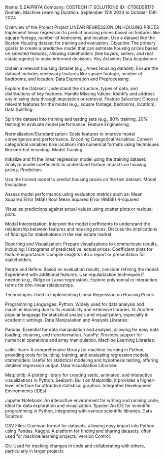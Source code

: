 Name: S.SAIPRIYA
Company: CODTECH IT SOLUTIONS
ID: :CT08DS8175
Domain: Machine Learning
Duration: September 15th 2024 to October 15th 2024

Overview  of the Project
Project:LINEAR REGRESSION ON HOUSING PRICES
Implement linear regression to predict housing prices based on features like
square footage, number of bedrooms, and location. Use a dataset like the
Boston Housing dataset for training and evaluation.
Objective
 The primary goal is to create a predictive model that can estimate housing prices based on selected features, allowing stakeholders (like buyers, sellers, and real estate agents) to make informed decisions.
 Key Activities
 Data Acquisition:

Obtain a relevant housing dataset (e.g., Ames Housing dataset).
Ensure the dataset includes necessary features like square footage, number of bedrooms, and location.
Data Exploration and Preprocessing:

Explore the Dataset: Understand the structure, types of data, and distributions of key features.
Handle Missing Values: Identify and address any missing data through imputation or removal.
Feature Selection: Choose relevant features for the model (e.g., square footage, bedrooms, location).
Data Splitting:

Split the dataset into training and testing sets (e.g., 80% training, 20% testing) to evaluate model performance.
Feature Engineering:

Normalization/Standardization: Scale features to improve model convergence and performance.
Encoding Categorical Variables: Convert categorical variables (like location) into numerical formats using techniques like one-hot encoding.
Model Training:

Initialize and fit the linear regression model using the training dataset.
Analyze model coefficients to understand feature impacts on housing prices.
Prediction:

Use the trained model to predict housing prices on the test dataset.
Model Evaluation:

Assess model performance using evaluation metrics such as:
Mean Squared Error (MSE)
Root Mean Squared Error (RMSE)
R-squared

Visualize predictions against actual values using scatter plots or residual plots.

Model Interpretation:
Interpret the model coefficients to understand the relationship between features and housing prices.
Discuss the implications of findings for stakeholders in the real estate market.

Reporting and Visualization:
Prepare visualizations to communicate results, including:
Histograms of predicted vs. actual prices.
Coefficient plots for feature importance.
Compile insights into a report or presentation for stakeholders.

Iterate and Refine:
Based on evaluation results, consider refining the model:
Experiment with additional features.
Use regularization techniques if needed (e.g., Ridge or Lasso regression).
Explore polynomial or interaction terms for non-linear relationships.

Technologies Used in Implementing Linear Regression on Housing Prices

Programming Languages:
Python: Widely used for data analysis and machine learning due to its readability and extensive libraries.
R: Another popular language for statistical analysis and visualization, especially in academic settings.
Data Manipulation and Analysis Libraries:

Pandas: Essential for data manipulation and analysis, allowing for easy data loading, cleaning, and transformation.
NumPy: Provides support for numerical operations and array manipulation.
Machine Learning Libraries:

scikit-learn: A comprehensive library for machine learning in Python, providing tools for building, training, and evaluating regression models.
statsmodels: Useful for statistical modeling and hypothesis testing, offering detailed regression output.
Data Visualization Libraries:

Matplotlib: A plotting library for creating static, animated, and interactive visualizations in Python.
Seaborn: Built on Matplotlib, it provides a higher-level interface for attractive statistical graphics.
Integrated Development Environments (IDEs):

Jupyter Notebook: An interactive environment for writing and running code, ideal for data exploration and visualization.
Spyder: An IDE for scientific programming in Python, integrating with various scientific libraries.
Data Sources:

CSV Files: Common format for datasets, allowing easy import into Python using Pandas.
Kaggle: A platform for finding and sharing datasets, often used for machine learning projects.
Version Control:

Git: Used for tracking changes in code and collaborating with others, particularly in larger projects
